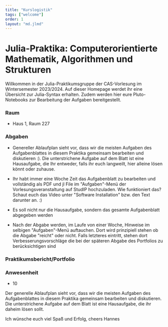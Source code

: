 ```yaml
---
title: "Kurslogistik"
tags: ["welcome"]
order: 1
layout: "md.jlmd"
---
```



# Julia-Praktika: Computerorientierte Mathematik, Algorithmen und Strukturen

Willkommen in der Julia-Praktikumsgruppe der CAS-Vorlesung im Wintersemester 2023/2024. Auf dieser Homepage werdet ihr eine Übersicht
zur Julia-Syntax erhalten. Zudem werden hier eure Pluto-Notebooks zur Bearbeitung der Aufgaben bereitgestellt.

### Raum 
- Haus 1, Raum 227 

### Abgaben 
- Genereller Ablaufplan sieht vor, dass wir die meisten Aufgaben des Aufgabenblattes in diesem Praktika gemeinsam bearbeiten und diskutieren :). Die unterstrichene Aufgabe auf dem Blatt ist eine Hausaufgabe, die Ihr entweder, falls ihr euch langweilt, hier alleine lösen könnt oder zuhause. 

- Ihr habt immer eine Woche Zeit das Aufgabenblatt zu bearbeiten und vollständig als PDF und jl File im "Aufgaben"-Menü der Vorlesungsveranstaltung auf StudIP hochzuladen. Wie funktioniert das? Schaut euch das Video unter "Software Installation" bzw. den Text darunter an. :)  

- Es soll nicht nur die Hausaufgabe, sondern das gesamte Aufgabenblatt abgegeben werden

- Nach der Abgabe werden, im Laufe von einer Woche, Hinweise im selbigen "Aufgaben"-Menü auftauchen. Dort wird prinzipiell stehen ob die Abgabe "reicht" oder nicht. Falls letzteres eintritt, stehen dort Verbesserungsvorschläge die bei der späteren Abgabe des Portfolios zu berücksichtigen sind

### Praktikumsbericht/Portfolio

### Anwesenheit
- 10

Der generelle Ablaufplan sieht vor, dass wir die meisten Aufgaben des Aufgabenblattes in diesem Praktika gemeinsam bearbeiten und diskutieren. Die unterstrichene Aufgabe auf dem Blatt ist eine Hausaufgabe, die ihr daheim lösen sollt.



Ich wünsche euch viel Spaß und Erfolg,
cheers Hannes
